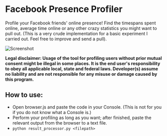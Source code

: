 # Facebook Presence Profiler
Profile your Facebook friends' online presence! Find the timespans spent online, average time online or any other crazy statistics you might want to pull out. (This is a very crude implementation for a basic experiment I carried out. Feel free to improve and send a pull).

![Screenshot](http://i.imgur.com/Z5ukvBn.png)

**Legal disclaimer: Usage of the tool for profiling users without prior mutual consent might be illegal in some places. It is the end user's responsibility to obey all applicable local, state and federal laws. Developer(s) assume no liability and are not responsible for any misuse or damage caused by this program.**

## How to use:
 * Open browser.js and paste the code in your Console. (This is not for you if you do not know what a Console is.)
 * Perform your profiling as long as you want; after finished, paste the relevant output from the browser to a text file.
 * `python result_processor.py <filepath>`
